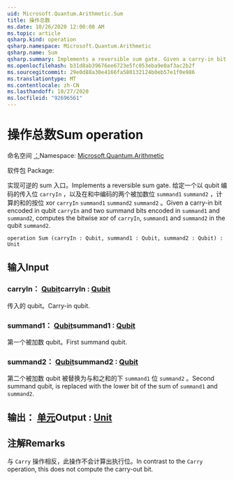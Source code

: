 ```yaml
---
uid: Microsoft.Quantum.Arithmetic.Sum
title: 操作总数
ms.date: 10/26/2020 12:00:00 AM
ms.topic: article
qsharp.kind: operation
qsharp.namespace: Microsoft.Quantum.Arithmetic
qsharp.name: Sum
qsharp.summary: Implements a reversible sum gate. Given a carry-in bit encoded in qubit `carryIn` and two summand bits encoded in `summand1` and `summand2`, computes the bitwise xor of `carryIn`, `summand1` and `summand2` in the qubit `summand2`.
ms.openlocfilehash: b31d8ab39676ee6723e5fc053eba9e0af3ac2b2f
ms.sourcegitcommit: 29e0d88a30e4166fa580132124b0eb57e1f0e986
ms.translationtype: MT
ms.contentlocale: zh-CN
ms.lasthandoff: 10/27/2020
ms.locfileid: "92696561"
---
```

# <a name="sum-operation"></a><span data-ttu-id="955b8-102">操作总数</span><span class="sxs-lookup"><span data-stu-id="955b8-102">Sum operation</span></span>

<span data-ttu-id="955b8-103">命名空间 [：](xref:Microsoft.Quantum.Arithmetic)</span><span class="sxs-lookup"><span data-stu-id="955b8-103">Namespace: [Microsoft.Quantum.Arithmetic](xref:Microsoft.Quantum.Arithmetic)</span></span>

<span data-ttu-id="955b8-104">软件包 [](https://nuget.org/packages/)</span><span class="sxs-lookup"><span data-stu-id="955b8-104">Package: [](https://nuget.org/packages/)</span></span>


<span data-ttu-id="955b8-105">实现可逆的 sum 入口。</span><span class="sxs-lookup"><span data-stu-id="955b8-105">Implements a reversible sum gate.</span></span> <span data-ttu-id="955b8-106">给定一个以 qubit 编码的传入位 `carryIn` ，以及在和中编码的两个被加数位 `summand1` `summand2` ，计算的和的按位 xor `carryIn` `summand1` `summand2` `summand2` 。</span><span class="sxs-lookup"><span data-stu-id="955b8-106">Given a carry-in bit encoded in qubit `carryIn` and two summand bits encoded in `summand1` and `summand2`, computes the bitwise xor of `carryIn`, `summand1` and `summand2` in the qubit `summand2`.</span></span>

```qsharp
operation Sum (carryIn : Qubit, summand1 : Qubit, summand2 : Qubit) : Unit
```


## <a name="input"></a><span data-ttu-id="955b8-107">输入</span><span class="sxs-lookup"><span data-stu-id="955b8-107">Input</span></span>

### <a name="carryin--qubit"></a><span data-ttu-id="955b8-108">carryIn： [Qubit](xref:microsoft.quantum.lang-ref.qubit)</span><span class="sxs-lookup"><span data-stu-id="955b8-108">carryIn : [Qubit](xref:microsoft.quantum.lang-ref.qubit)</span></span>

<span data-ttu-id="955b8-109">传入的 qubit。</span><span class="sxs-lookup"><span data-stu-id="955b8-109">Carry-in qubit.</span></span>


### <a name="summand1--qubit"></a><span data-ttu-id="955b8-110">summand1： [Qubit](xref:microsoft.quantum.lang-ref.qubit)</span><span class="sxs-lookup"><span data-stu-id="955b8-110">summand1 : [Qubit](xref:microsoft.quantum.lang-ref.qubit)</span></span>

<span data-ttu-id="955b8-111">第一个被加数 qubit。</span><span class="sxs-lookup"><span data-stu-id="955b8-111">First summand qubit.</span></span>


### <a name="summand2--qubit"></a><span data-ttu-id="955b8-112">summand2： [Qubit](xref:microsoft.quantum.lang-ref.qubit)</span><span class="sxs-lookup"><span data-stu-id="955b8-112">summand2 : [Qubit](xref:microsoft.quantum.lang-ref.qubit)</span></span>

<span data-ttu-id="955b8-113">第二个被加数 qubit 被替换为与和之和的下 `summand1` 位 `summand2` 。</span><span class="sxs-lookup"><span data-stu-id="955b8-113">Second summand qubit, is replaced with the lower bit of the sum of `summand1` and `summand2`.</span></span>



## <a name="output--unit"></a><span data-ttu-id="955b8-114">输出： [单元](xref:microsoft.quantum.lang-ref.unit)</span><span class="sxs-lookup"><span data-stu-id="955b8-114">Output : [Unit](xref:microsoft.quantum.lang-ref.unit)</span></span>



## <a name="remarks"></a><span data-ttu-id="955b8-115">注解</span><span class="sxs-lookup"><span data-stu-id="955b8-115">Remarks</span></span>

<span data-ttu-id="955b8-116">与 `Carry` 操作相反，此操作不会计算出执行位。</span><span class="sxs-lookup"><span data-stu-id="955b8-116">In contrast to the `Carry` operation, this does not compute the carry-out bit.</span></span>